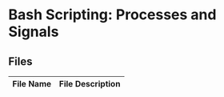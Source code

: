 # Bash Scripting: Processes and Signals

## Files

| File Name | File Description |
| --------- | ---------------- |

